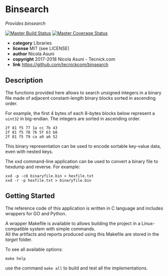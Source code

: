 # Binsearch

*Provides binsearch*

[![Master Build Status](https://secure.travis-ci.org/tecnickcom/binsearch.png?branch=master)](https://travis-ci.org/tecnickcom/binsearch?branch=master)
[![Master Coverage Status](https://coveralls.io/repos/tecnickcom/binsearch/badge.svg?branch=master&service=github)](https://coveralls.io/github/tecnickcom/binsearch?branch=master)

* **category**    Libraries
* **license**     MIT (see LICENSE)
* **author**      Nicola Asuni
* **copyright**   2017-2018 Nicola Asuni - Tecnick.com
* **link**        https://github.com/tecnickcom/binsearch


## Description

The functions provided here allows to search unsigned integers in a binary file made of adjacent constant-length binary blocks sorted in ascending order.

For example, the first 4 bytes of each 8-bytes blocks below represent a `uint32` in big-endian.
The integers are sorted in ascending order.

```
2f 81 f5 77 1a cc 7b 43
2f 81 f5 78 76 5f 63 b8
2f 81 f5 79 ca a9 a6 52
```

This binary representation can be used to encode sortable key-value data, even with nested keys.

The xxd command-line application can be used to convert a binary file to hexdump and reverse.
For example:

```
xxd -p -c8 binaryfile.bin > hexfile.txt
xxd -r -p hexfile.txt > binaryfile.bin
```

## Getting Started

The reference code of this application is written in C language and includes wrappers for GO and Python.

A wrapper Makefile is available to allows building the project in a Linux-compatible system with simple commands.  
All the artifacts and reports produced using this Makefile are stored in the *target* folder.  

To see all available options:
```
make help
```

use the command ```make all``` to build and test all the implementations.
